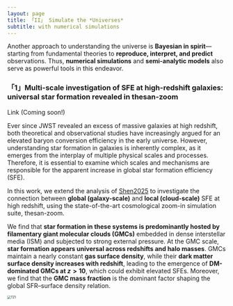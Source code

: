 ```yaml
---
layout: page
title: 「II」 Simulate the *Universes*
subtitle: with numerical simulations
---
```


Another approach to understanding the universe is **Bayesian in spirit**—starting from fundamental theories to **reproduce, interpret, and predict** observations. Thus, **numerical simulations** and **semi-analytic models** also serve as powerful tools in this endeavor.


### 「1」Multi-scale investigation of SFE at high-redshift galaxies: universal star formation revealed in thesan-zoom

Link (Coming soon!)

Ever since JWST revealed an excess of massive galaxies at high redshift, both theoretical and observational studies have increasingly argued for an elevated baryon conversion efficiency in the early universe. However, understanding star formation in galaxies is inherently complex, as it emerges from the interplay of multiple physical scales and processes. Therefore, it is essential to examine which scales and mechanisms are responsible for the apparent increase in global star formation efficiency (SFE).

In this work, we extend the analysis of [Shen2025](https://arxiv.org/abs/2503.01949) to investigate the connection between **global (galaxy-scale)** and **local (cloud-scale)** SFE at high redshift, using the state-of-the-art cosmological zoom-in simulation suite, thesan-zoom.

We find that **star formation in these systems is predominantly hosted by filamentary giant molecular clouds (GMCs)** embedded in dense interstellar media (ISM) and subjected to strong external pressure. At the GMC scale, **star formation appears universal across redshifts and halo masses**. GMCs maintain a nearly constant **gas surface density**, while their **dark matter surface density increases with redshift**, leading to the emergence of **DM-dominated GMCs at $z > 10$**, which could exhibit elevated SFEs. Moreover, we find that the **GMC mass fraction** is the dominant factor shaping the global SFR–surface density relation.

<img src="/Images/TZ1.png" alt="TZ1" style="zoom:50%;" />
